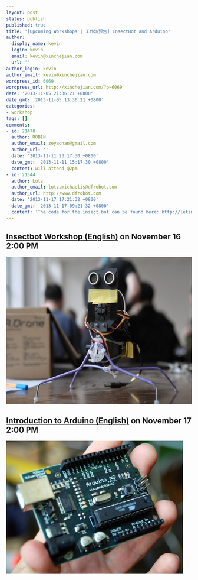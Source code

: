 ```yaml
---
layout: post
status: publish
published: true
title: '[Upcoming Workshops | 工作坊预告] InsectBot and Arduino'
author:
  display_name: kevin
  login: kevin
  email: kevin@xinchejian.com
  url: ''
author_login: kevin
author_email: kevin@xinchejian.com
wordpress_id: 6069
wordpress_url: http://xinchejian.com/?p=6069
date: '2013-11-05 21:36:21 +0800'
date_gmt: '2013-11-05 13:36:21 +0800'
categories:
- workshop
tags: []
comments:
- id: 21478
  author: ROBIN
  author_email: zeyaohan@gmail.com
  author_url: ''
  date: '2013-11-11 23:17:30 +0800'
  date_gmt: '2013-11-11 15:17:30 +0800'
  content: will attend @2pm
- id: 21544
  author: Lutz
  author_email: lutz.michaelis@dfrobot.com
  author_url: http://www.dfrobot.com
  date: '2013-11-17 17:21:32 +0800'
  date_gmt: '2013-11-17 09:21:32 +0800'
  content: 'The code for the insect bot can be found here: http://letsmakerobots.com/node/38869'
---
```

<h2><a href="http://xinchejian.com/event2/upcoming-workshop/?ee=196">Insectbot Workshop (English)</a> on November 16 2:00 PM </h2></p>
<p><img src="/uploads/2013/11/insectbot_workshop_201311.jpg" alt="insectbot_workshop_201311" width="600" height="398" class="alignnone size-full wp-image-6068" /></p>
<h2>
<a href="http://xinchejian.com/event2/upcoming-workshop/?ee=23">Introduction to Arduino (English)</a> on November 17 2:00 PM<br />
</h2></p>
<p><img src="/uploads/2013/11/arduino.jpg" alt="arduino" width="480" height="360" class="aligncenter size-full wp-image-6070" /></p>
